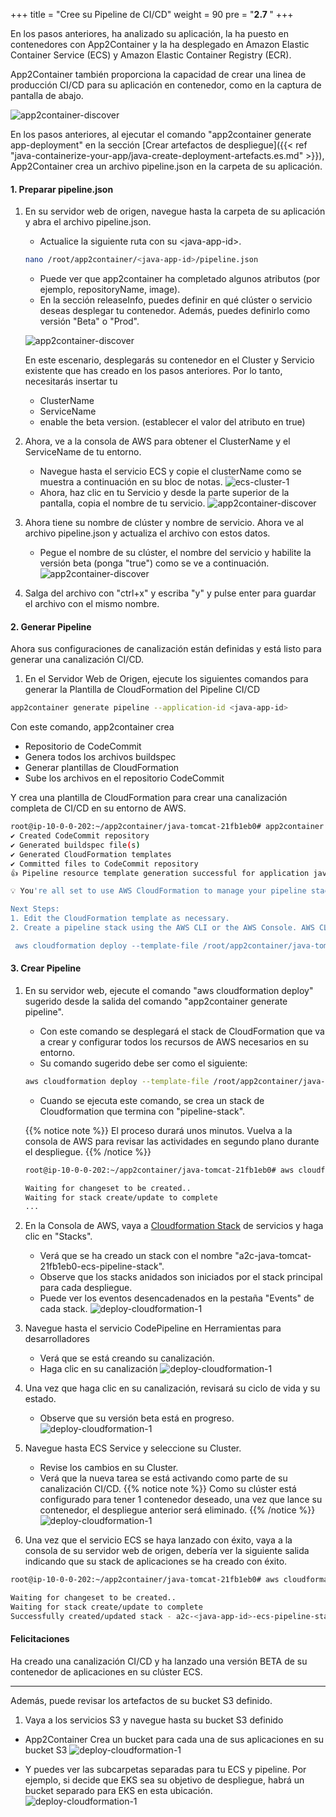 +++
title = "Cree su Pipeline de CI/CD"
weight = 90
pre = "<b>2.7 </b>"
+++

En los pasos anteriores, ha analizado su aplicación, la ha puesto en contenedores con App2Container y la ha desplegado en Amazon Elastic Container Service (ECS) y Amazon Elastic Container Registry (ECR).

App2Container también proporciona la capacidad de crear una linea de producción CI/CD para su aplicación en contenedor, como en la captura de pantalla de abajo.

![app2container-discover](/create-pipeline/create-pipeline-overview.png)

En los pasos anteriores, al ejecutar el comando "app2container generate app-deployment" en la sección [Crear artefactos de despliegue]({{< ref "java-containerize-your-app/java-create-deployment-artefacts.es.md" >}}), App2Container crea un archivo pipeline.json en la carpeta de su aplicación.

#### 1. Preparar pipeline.json

1. En su servidor web de origen, navegue hasta la carpeta de su aplicación y abra el archivo pipeline.json.
    - Actualice la siguiente ruta con su \<java-app-id\>.

    ```bash
    nano /root/app2container/<java-app-id>/pipeline.json
    ```

    - Puede ver que app2container ha completado algunos atributos (por ejemplo, repositoryName, image).
    - En la sección releaseInfo, puedes definir en qué clúster o servicio deseas desplegar tu contenedor. Además, puedes definirlo como versión "Beta" o "Prod".

    ![app2container-discover](/create-pipeline/pipeline-json-1.png)

    En este escenario, desplegarás su contenedor en el Cluster y Servicio existente que has creado en los pasos anteriores. Por lo tanto, necesitarás insertar tu

    - ClusterName
    - ServiceName
    - enable the beta version. (establecer el valor del atributo en true)

2. Ahora, ve a la consola de AWS para obtener el ClusterName y el ServiceName de tu entorno.

    - Navegue hasta el servicio ECS y copie el clusterName como se muestra a continuación en su bloc de notas.
    ![ecs-cluster-1](/deploy-to-aws/ecs-cluster-1.png)
    - Ahora, haz clic en tu Servicio y desde la parte superior de la pantalla, copia el nombre de tu servicio.
    ![app2container-discover](/create-pipeline/ecs-service-name.png)

3. Ahora tiene su nombre de clúster y nombre de servicio. Ahora ve al archivo pipeline.json y actualiza el archivo con estos datos.

    - Pegue el nombre de su clúster, el nombre del servicio y habilite la versión beta (ponga "true") como se ve a continuación.
    ![app2container-discover](/create-pipeline/pipeline-json-2.png)

4. Salga del archivo con "ctrl+x" y escriba "y" y pulse enter para guardar el archivo con el mismo nombre.

#### 2. Generar Pipeline

Ahora sus configuraciones de canalización están definidas y está listo para generar una canalización CI/CD.

1. En el Servidor Web de Origen, ejecute los siguientes comandos para generar la Plantilla de CloudFormation del Pipeline CI/CD

```bash
app2container generate pipeline --application-id <java-app-id>
```

Con este comando, app2container crea

- Repositorio de CodeCommit
- Genera todos los archivos buildspec
- Generar plantillas de CloudFormation
- Sube los archivos en el repositorio CodeCommit

Y crea una plantilla de CloudFormation para crear una canalización completa de CI/CD en su entorno de AWS.

```bash
root@ip-10-0-0-202:~/app2container/java-tomcat-21fb1eb0# app2container generate pipeline --application-id java-tomcat-21fb1eb0
✔ Created CodeCommit repository
✔ Generated buildspec file(s)
✔ Generated CloudFormation templates
✔ Committed files to CodeCommit repository
👍 Pipeline resource template generation successful for application java-tomcat-21fb1eb0

💡 You're all set to use AWS CloudFormation to manage your pipeline stack.

Next Steps:
1. Edit the CloudFormation template as necessary.
2. Create a pipeline stack using the AWS CLI or the AWS Console. AWS CLI command:  

 aws cloudformation deploy --template-file /root/app2container/java-tomcat-21fb1eb0/Artifacts/Pipeline/CodePipeline/ecs-pipeline-master.yml --capabilities CAPABILITY_NAMED_IAM --stack-name a2c-java-tomcat-21fb1eb0-ecs-pipeline-stack
```

#### 3. Crear Pipeline

1. En su servidor web, ejecute el comando "aws cloudformation deploy" sugerido desde la salida del comando "app2container generate pipeline".
    - Con este comando se desplegará el stack de CloudFormation que va a crear y configurar todos los recursos de AWS necesarios en su entorno.
    - Su comando sugerido debe ser como el siguiente:

    ```bash
    aws cloudformation deploy --template-file /root/app2container/java-tomcat-21fb1eb0/Artifacts/Pipeline/CodePipeline/ecs-pipeline-master.yml --capabilities CAPABILITY_NAMED_IAM --stack-name a2c-java-tomcat-21fb1eb0-ecs-pipeline-stack
    ```

    - Cuando se ejecuta este comando, se crea un stack de Cloudformation que termina con "pipeline-stack".

    {{% notice note %}}
    El proceso durará unos minutos. Vuelva a la consola de AWS para revisar las actividades en segundo plano durante el despliegue.
    {{% /notice %}}  

    ```bash
    root@ip-10-0-0-202:~/app2container/java-tomcat-21fb1eb0# aws cloudformation deploy --template-file /root/app2container/<java-app-id>/Artifacts/Pipeline/CodePipeline/ecs-pipeline-master.yml --capabilities CAPABILITY_NAMED_IAM --stack-name a2c-<java-app-id>-ecs-pipeline-stack

    Waiting for changeset to be created..
    Waiting for stack create/update to complete
    ...
    ```

2. En la Consola de AWS, vaya a <a href="https://us-west-2.console.aws.amazon.com/cloudformation/home?region=us-west-2#/" target="_blank"> Cloudformation Stack</a> de servicios y haga clic en "Stacks".
    - Verá que se ha creado un stack con el nombre "a2c-java-tomcat-21fb1eb0-ecs-pipeline-stack".
    - Observe que los stacks anidados son iniciados por el stack principal para cada despliegue.
    - Puede ver los eventos desencadenados en la pestaña "Events" de cada stack.
    ![deploy-cloudformation-1](/create-pipeline/pipeline-cf.png)

3. Navegue hasta el servicio CodePipeline en Herramientas para desarrolladores
    - Verá que se está creando su canalización.
    - Haga clic en su canalización
    ![deploy-cloudformation-1](/create-pipeline/codepipeline-1.png)
4. Una vez que haga clic en su canalización, revisará su ciclo de vida y su estado.
    - Observe que su versión beta está en progreso.
    ![deploy-cloudformation-1](/create-pipeline/pipeline-2.png)

5. Navegue hasta ECS Service y seleccione su Cluster.
    - Revise los cambios en su Cluster.
    - Verá que la nueva tarea se está activando como parte de su canalización CI/CD.
{{% notice note %}}
Como su clúster está configurado para tener 1 contenedor deseado, una vez que lance su contenedor, el despliegue anterior será eliminado.
{{% /notice %}}
    ![deploy-cloudformation-1](/create-pipeline/pipeline-ecs-new-service.png)

6. Una vez que el servicio ECS se haya lanzado con éxito, vaya a la consola de su servidor web de origen, debería ver la siguiente salida indicando que su stack de aplicaciones se ha creado con éxito.

```bash
root@ip-10-0-0-202:~/app2container/java-tomcat-21fb1eb0# aws cloudformation deploy --template-file /root/app2container/<java-app-id>/Artifacts/Pipeline/CodePipeline/ecs-pipeline-master.yml --capabilities CAPABILITY_NAMED_IAM --stack-name a2c-<java-app-id>-ecs-pipeline-stack

Waiting for changeset to be created..
Waiting for stack create/update to complete
Successfully created/updated stack - a2c-<java-app-id>-ecs-pipeline-stack
```

#### Felicitaciones

Ha creado una canalización CI/CD y ha lanzado una versión BETA de su contenedor de aplicaciones en su clúster ECS.

----

Además, puede revisar los artefactos de su bucket S3 definido.

1. Vaya a los servicios S3 y navegue hasta su bucket S3 definido

- App2Container Crea un bucket para cada una de sus aplicaciones en su bucket S3
![deploy-cloudformation-1](/create-pipeline/s3-1.png)

- Y puedes ver las subcarpetas separadas para tu ECS y pipeline. Por ejemplo, si decide que EKS sea su objetivo de despliegue, habrá un bucket separado para EKS en esta ubicación.
![deploy-cloudformation-1](/create-pipeline/s3-2.png)

